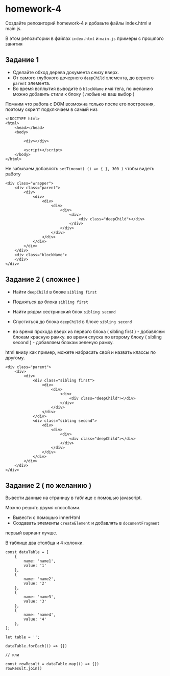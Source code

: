 # homework-4

Создайте репозиторий homework-4 и добавьте файлы index.html и main.js.


В этом репозитории в файлах `index.html` и `main.js` примеры с прошлого занятия

## Задание 1

* Сделайте обход дерева документа снизу вверх. 
* От самого глубокого дочернего `deepChild` элемента, до вернего `parent` элемента.
* Во время всплытия выводите в `blockName` имя тега, по желанию можно добавить стили к блоку ( любые на ваш выбор )

Помним что работа с DOM возможна только после его построения, поэтому скрипт подключаем в самый низ <body>

```
<!DOCTYPE html>
<html>
    <head></head>
    <body>

        <div></div>

        <script></script>
    </body>
</html>
```


Не забываем добавлять `setTimeout( () => { }, 300 )` чтобы видеть работу

```
<div class="wrapper">
    <div class="parent">
        <div>
            <div>
                <div>
                    <div>
                        <div>
                            <div>
                                <div class="deepChild"></div>
                            </div>
                        </div>
                    </div>
                </div>
            </div>
        </div>
    </div>
    <div class="blockName">
    </div>
</div>
```

## Задание 2 ( сложнее )

* Найти `deepChild` в блоке `sibling first`
* Подняться до блока `sibling first`
* Найти рядом сестринский блок `sibling second` 
* Спуститься до блока `deepChild` в блоке `sibling second`

* во время прохода вверх из первого блока ( sibling first ) - добавляем блокам красную рамку.
во время спуска по второму блоку ( sibling second ) - добавляем блокам зеленую рамку.

html внизу как пример, можете набрасать свой и назвать классы по другому.

```
<div class="parent">
    <div>
        <div>
            <div class="sibling first">
                <div>
                    <div>
                        <div>
                            <div class="deepChild"></div>
                        </div>
                    </div>
                </div>
            </div>
            <div class="sibling second">
                <div>
                    <div>
                        <div>
                            <div class="deepChild"></div>
                        </div>
                    </div>
                </div>
            </div>
        </div>
    </div>
</div>    
```

## Задание 2 ( по желанию )

Вывести данные на страницу в таблице с помошью javascript.

Можно решить двумя способами. 
* Вывести с помошью innerHtml
* Создавать элементы `createElement` и добавлять в `documentFragment`

первый вариант лучше.

В таблице два столбца и 4 колонки.

```
const dataTable = [
    {
        name: 'name1',
        value: '1'
    },
    {
        name: 'name2',
        value: '2'
    },
    {
        name: 'name3',
        value: '3'
    },
    {
        name: 'name4',
        value: '4'
    },
];

let table = '';

dataTable.forEach(() => {})

// или 

const rowResult = dataTable.map(() => {})
rowResult.join()

```